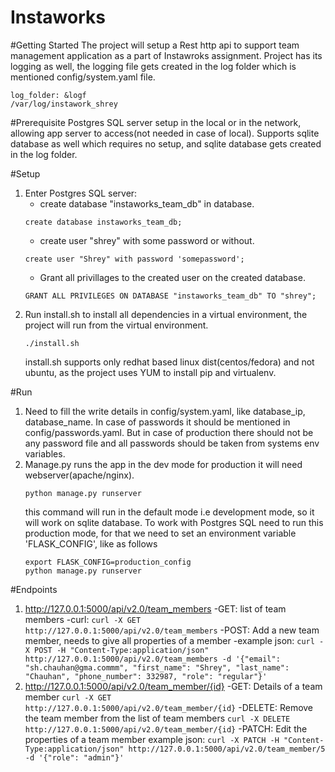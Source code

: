 # Instaworks

#Getting Started
The project will setup a Rest http api to support team management application as a part of Instawroks assignment.
Project has its logging as well, the logging file gets created in the log folder which is mentioned config/system.yaml file.
``` 
log_folder: &logf
/var/log/instawork_shrey
```


#Prerequisite
Postgres SQL server setup in the local or in the network, allowing app server to access(not needed in case of local). Supports sqlite database as well which requires no setup, and sqlite database gets created in the log folder.

#Setup
1. Enter Postgres SQL server:
    - create database "instaworks_team_db" in database.
    ``` 
    create database instaworks_team_db;
     ```
    - create user "shrey" with some password or without.
    ``` 
    create user "Shrey" with password 'somepassword'; 
    ```
    - Grant all privillages to the created user on the created database.
    ```
    GRANT ALL PRIVILEGES ON DATABASE "instaworks_team_db" TO "shrey";
    ```
2. Run install.sh to install all dependencies in a virtual environment, the project will run from the virtual environment.
    ```
    ./install.sh
    ```
    install.sh supports only redhat based linux dist(centos/fedora) and not ubuntu, as the project uses YUM to install pip and virtualenv.

#Run
1. Need to fill the write details in config/system.yaml, like database_ip, database_name. In case of passwords it should be mentioned in config/passwords.yaml.
But in case of production there should not be any password file and all passwords should be taken from systems env variables.
1. Manage.py runs the app in the dev mode for production it will need webserver(apache/nginx).
    ```
    python manage.py runserver
    ```
    this command will run in the default mode i.e development mode, so it will work on sqlite database. To work with Postgres SQL need to run this production mode, for that we need to set an environment variable 'FLASK_CONFIG', like as follows
    ```
    export FLASK_CONFIG=production_config
    python manage.py runserver
    ```

#Endpoints
1. http://127.0.0.1:5000/api/v2.0/team_members
    -GET: list of team members
        -curl: 
            ```
            curl -X GET http://127.0.0.1:5000/api/v2.0/team_members
            ```
    -POST: Add a new team member, needs to give all properties of a member
        -example json:
            ```
                curl -X POST -H "Content-Type:application/json" http://127.0.0.1:5000/api/v2.0/team_members -d '{"email": "sh.chauhan@gma.commm", "first_name": "Shrey", "last_name": "Chauhan", "phone_number": 332987, "role": "regular"}'
            ```
2. http://127.0.0.1:5000/api/v2.0/team_member/{id}
    -GET: Details of a team member
        ```
        curl -X GET http://127.0.0.1:5000/api/v2.0/team_member/{id}
        ```
    -DELETE: Remove the team member from the list of team members
        ```
        curl -X DELETE http://127.0.0.1:5000/api/v2.0/team_member/{id}
        ```
    -PATCH: Edit the properties of a team member
        example json:
            ```
                curl -X PATCH -H "Content-Type:application/json" http://127.0.0.1:5000/api/v2.0/team_member/5 -d '{"role": "admin"}'
            ```
